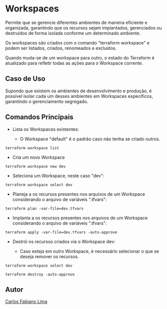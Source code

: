 # Workspaces

Permite que se gerencie diferentes ambientes de maneira eficiente e organizada, garantindo que os recursos sejam implantados, gerenciados ou destruídos de forma isolada conforme um determinado ambiente.

Os workspaces são criados com o comando "terraform workspace" e podem ser listados, criados, renomeados e excluídos. 

Quando muda-se de um workspace para outro, o estado do Terraform é atualizado para refletir todas as ações para o Workspace corrente.

## Caso de Uso

Supondo que existem os ambientes de desenvolvimento e produção, é possível isolar cada um desses ambientes em Workspaces específicos, garantindo o gerenciamento segregado.

## Comandos Principais

- Lista os Workspaces existentes:

  - O Workspace "default" é o padrão caso não tenha se criado outros.

```hcl
terraform workspace list
```

- Cria um novo Workspace

```hcl
terraform workspace new dev
```

- Seleciona um Workspace, neste caso "dev":

```hcl
terraform workspace select dev 
```

- Planeja a os recursos presentes nos arquivos de um Workspace considerando o arquivo de variáveis ".tfvars":

```hcl
terraform plan -var-file=dev.tfvars 
```

- Implanta a os recursos presentes nos arquivos de um Workspace considerando o arquivo de variáveis ".tfvars":

```hcl
terraform apply -var-file=dev.tfvars -auto-approve  
```

- Destrói os recursos criados via o Workspace dev:

  - Caso esteja em outro Workspace, é necessário selecionar o que se deseja remover os recursos.

```hcl
terraform workspace select dev 
```

```hcl
terraform destroy -auto-approve
```

## Autor

[Carlos Fabiano Lima](https://github.com/carloslima78)


